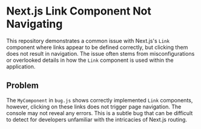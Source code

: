 # Next.js Link Component Not Navigating

This repository demonstrates a common issue with Next.js's `Link` component where links appear to be defined correctly, but clicking them does not result in navigation.  The issue often stems from misconfigurations or overlooked details in how the `Link` component is used within the application.

## Problem

The `MyComponent` in `bug.js` shows correctly implemented `Link` components, however, clicking on these links does not trigger page navigation.  The console may not reveal any errors. This is a subtle bug that can be difficult to detect for developers unfamiliar with the intricacies of Next.js routing.